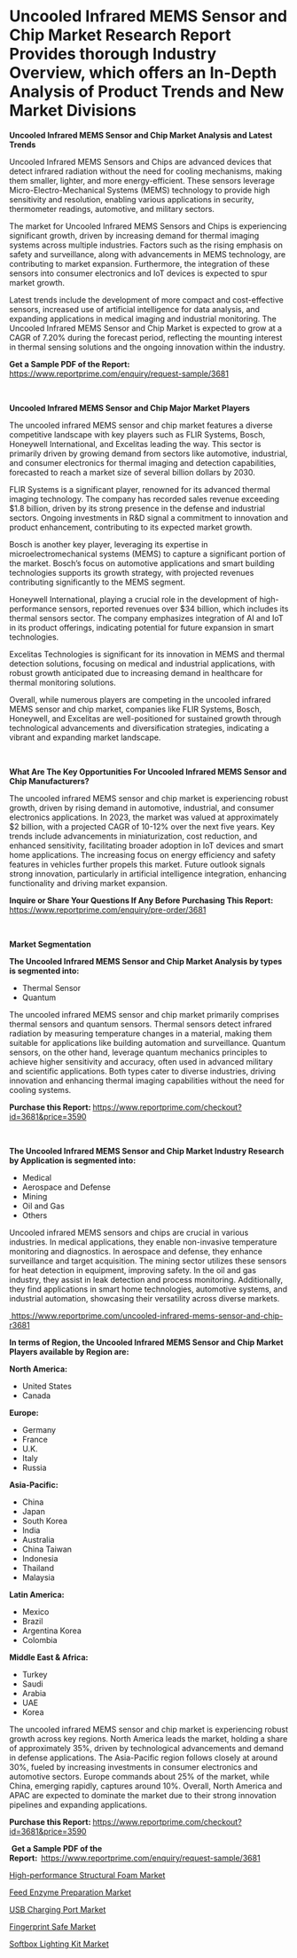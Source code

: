 <p><h1>Uncooled Infrared MEMS Sensor and Chip Market Research Report Provides thorough Industry Overview, which offers an In-Depth Analysis of Product Trends and New Market Divisions</h1></p><p><strong>Uncooled Infrared MEMS Sensor and Chip Market Analysis and Latest Trends</strong></p>
<p><p>Uncooled Infrared MEMS Sensors and Chips are advanced devices that detect infrared radiation without the need for cooling mechanisms, making them smaller, lighter, and more energy-efficient. These sensors leverage Micro-Electro-Mechanical Systems (MEMS) technology to provide high sensitivity and resolution, enabling various applications in security, thermometer readings, automotive, and military sectors.</p><p>The market for Uncooled Infrared MEMS Sensors and Chips is experiencing significant growth, driven by increasing demand for thermal imaging systems across multiple industries. Factors such as the rising emphasis on safety and surveillance, along with advancements in MEMS technology, are contributing to market expansion. Furthermore, the integration of these sensors into consumer electronics and IoT devices is expected to spur market growth.</p><p>Latest trends include the development of more compact and cost-effective sensors, increased use of artificial intelligence for data analysis, and expanding applications in medical imaging and industrial monitoring. The Uncooled Infrared MEMS Sensor and Chip Market is expected to grow at a CAGR of 7.20% during the forecast period, reflecting the mounting interest in thermal sensing solutions and the ongoing innovation within the industry.</p></p>
<p><strong>Get a Sample PDF of the Report:&nbsp;</strong> <a href="https://www.reportprime.com/enquiry/request-sample/3681">https://www.reportprime.com/enquiry/request-sample/3681</a></p>
<p>&nbsp;</p>
<p><strong>Uncooled Infrared MEMS Sensor and Chip Major Market Players</strong></p>
<p><p>The uncooled infrared MEMS sensor and chip market features a diverse competitive landscape with key players such as FLIR Systems, Bosch, Honeywell International, and Excelitas leading the way. This sector is primarily driven by growing demand from sectors like automotive, industrial, and consumer electronics for thermal imaging and detection capabilities, forecasted to reach a market size of several billion dollars by 2030.</p><p>FLIR Systems is a significant player, renowned for its advanced thermal imaging technology. The company has recorded sales revenue exceeding $1.8 billion, driven by its strong presence in the defense and industrial sectors. Ongoing investments in R&D signal a commitment to innovation and product enhancement, contributing to its expected market growth.</p><p>Bosch is another key player, leveraging its expertise in microelectromechanical systems (MEMS) to capture a significant portion of the market. Bosch’s focus on automotive applications and smart building technologies supports its growth strategy, with projected revenues contributing significantly to the MEMS segment.</p><p>Honeywell International, playing a crucial role in the development of high-performance sensors, reported revenues over $34 billion, which includes its thermal sensors sector. The company emphasizes integration of AI and IoT in its product offerings, indicating potential for future expansion in smart technologies.</p><p>Excelitas Technologies is significant for its innovation in MEMS and thermal detection solutions, focusing on medical and industrial applications, with robust growth anticipated due to increasing demand in healthcare for thermal monitoring solutions.</p><p>Overall, while numerous players are competing in the uncooled infrared MEMS sensor and chip market, companies like FLIR Systems, Bosch, Honeywell, and Excelitas are well-positioned for sustained growth through technological advancements and diversification strategies, indicating a vibrant and expanding market landscape.</p></p>
<p>&nbsp;</p>
<p><strong>What Are The Key Opportunities For Uncooled Infrared MEMS Sensor and Chip Manufacturers?</strong></p>
<p><p>The uncooled infrared MEMS sensor and chip market is experiencing robust growth, driven by rising demand in automotive, industrial, and consumer electronics applications. In 2023, the market was valued at approximately $2 billion, with a projected CAGR of 10-12% over the next five years. Key trends include advancements in miniaturization, cost reduction, and enhanced sensitivity, facilitating broader adoption in IoT devices and smart home applications. The increasing focus on energy efficiency and safety features in vehicles further propels this market. Future outlook signals strong innovation, particularly in artificial intelligence integration, enhancing functionality and driving market expansion.</p></p>
<p><strong>Inquire or Share Your Questions If Any Before Purchasing This Report:</strong> <a href="https://www.reportprime.com/enquiry/pre-order/3681">https://www.reportprime.com/enquiry/pre-order/3681</a></p>
<p>&nbsp;</p>
<p><strong>Market Segmentation</strong></p>
<p><strong>The Uncooled Infrared MEMS Sensor and Chip Market Analysis by types is segmented into:</strong></p>
<p><ul><li>Thermal Sensor</li><li>Quantum</li></ul></p>
<p><p>The uncooled infrared MEMS sensor and chip market primarily comprises thermal sensors and quantum sensors. Thermal sensors detect infrared radiation by measuring temperature changes in a material, making them suitable for applications like building automation and surveillance. Quantum sensors, on the other hand, leverage quantum mechanics principles to achieve higher sensitivity and accuracy, often used in advanced military and scientific applications. Both types cater to diverse industries, driving innovation and enhancing thermal imaging capabilities without the need for cooling systems.</p></p>
<p><strong>Purchase this Report:&nbsp;</strong><a href="https://www.reportprime.com/checkout?id=3681&price=3590">https://www.reportprime.com/checkout?id=3681&price=3590</a></p>
<p>&nbsp;</p>
<p><strong>The Uncooled Infrared MEMS Sensor and Chip Market Industry Research by Application is segmented into:</strong></p>
<p><ul><li>Medical</li><li>Aerospace and Defense</li><li>Mining</li><li>Oil and Gas</li><li>Others</li></ul></p>
<p><p>Uncooled infrared MEMS sensors and chips are crucial in various industries. In medical applications, they enable non-invasive temperature monitoring and diagnostics. In aerospace and defense, they enhance surveillance and target acquisition. The mining sector utilizes these sensors for heat detection in equipment, improving safety. In the oil and gas industry, they assist in leak detection and process monitoring. Additionally, they find applications in smart home technologies, automotive systems, and industrial automation, showcasing their versatility across diverse markets.</p></p>
<p><a href="https://www.reportprime.com/uncooled-infrared-mems-sensor-and-chip-r3681">&nbsp;https://www.reportprime.com/uncooled-infrared-mems-sensor-and-chip-r3681</a></p>
<p><strong>In terms of Region, the Uncooled Infrared MEMS Sensor and Chip Market Players available by Region are:</strong></p>
<p>
    <p> <strong> North America: </strong>
        <ul>
            <li>United States</li>
            <li>Canada</li>
        </ul>
        </p> 
    <p> <strong> Europe: </strong>
        <ul>
            <li>Germany</li>
            <li>France</li>
            <li>U.K.</li>
            <li>Italy</li>
            <li>Russia</li>
        </ul>
        </p> 
    <p> <strong> Asia-Pacific: </strong>
        <ul>
            <li>China</li>
            <li>Japan</li>
            <li>South Korea</li>
            <li>India</li>
            <li>Australia</li>
            <li>China Taiwan</li>
            <li>Indonesia</li>
            <li>Thailand</li>
            <li>Malaysia</li>
        </ul>
        </p> 
    <p> <strong> Latin America: </strong>
        <ul>
            <li>Mexico</li>
            <li>Brazil</li>
            <li>Argentina Korea</li>
            <li>Colombia</li>
        </ul>
        </p> 
    <p> <strong> Middle East & Africa: </strong>
        <ul>
            <li>Turkey</li>
            <li>Saudi</li>
            <li>Arabia</li>
            <li>UAE</li>
            <li>Korea</li>
        </ul>
    </p>
    </p>
<p><p>The uncooled infrared MEMS sensor and chip market is experiencing robust growth across key regions. North America leads the market, holding a share of approximately 35%, driven by technological advancements and demand in defense applications. The Asia-Pacific region follows closely at around 30%, fueled by increasing investments in consumer electronics and automotive sectors. Europe commands about 25% of the market, while China, emerging rapidly, captures around 10%. Overall, North America and APAC are expected to dominate the market due to their strong innovation pipelines and expanding applications.</p></p>
<p><strong>Purchase this Report: </strong><a href="https://www.reportprime.com/checkout?id=3681&price=3590">https://www.reportprime.com/checkout?id=3681&price=3590</a></p>
<p>&nbsp;<strong>Get a Sample PDF of the Report:&nbsp;&nbsp;</strong><a href="https://www.reportprime.com/enquiry/request-sample/3681">https://www.reportprime.com/enquiry/request-sample/3681</a></p>
<p><strong></strong></p>
<p><p><a href="https://issuu.com/reportprime-2/docs/high-performance-structural-foam-ma_62f5f2c65f13a1">High-performance Structural Foam Market</a></p><p><a href="https://issuu.com/reportprime-2/docs/feed-enzyme-preparation-market-size_5cccb768576fe1">Feed Enzyme Preparation Market</a></p><p><a href="https://www.linkedin.com/pulse/insights-usb-charging-port-market-players-size-geographical-mbege?trackingId=V9yhY6TQQE2ARU6o2R%2BQ9A%3D%3D">USB Charging Port Market</a></p><p><a href="https://www.linkedin.com/pulse/fingerprint-safe-market-global-trends-forecast-2024-2031-firmazon-16blc?trackingId=9O33cx34Sem6COHoO4VP0g%3D%3D">Fingerprint Safe Market</a></p><p><a href="https://www.linkedin.com/pulse/navigating-softbox-lighting-kit-market-expert-analysis-vcpke?trackingId=0rzT8icpQrKwspgqnZylgw%3D%3D">Softbox Lighting Kit Market</a></p></p>